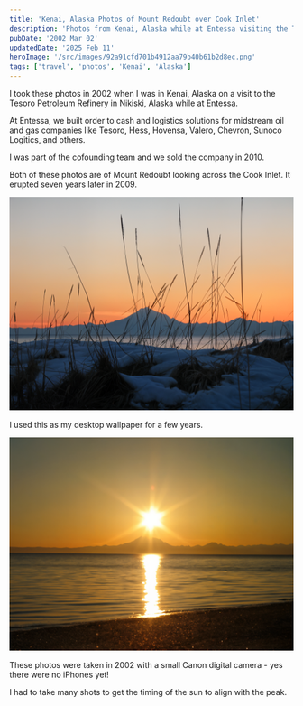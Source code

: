 ```yaml
---
title: 'Kenai, Alaska Photos of Mount Redoubt over Cook Inlet'
description: 'Photos from Kenai, Alaska while at Entessa visiting the Tesoro Petroleum Refinery in Nikiski, Alaska in 2002'
pubDate: '2002 Mar 02'
updatedDate: '2025 Feb 11'
heroImage: '/src/images/92a91cfd701b4912aa79b40b61b2d8ec.png'
tags: ['travel', 'photos', 'Kenai', 'Alaska']
---
```


I took these photos in 2002 when I was in Kenai, Alaska on a visit to the Tesoro Petroleum Refinery in Nikiski, Alaska while at Entessa.

At Entessa, we built order to cash and logistics solutions for midstream oil and gas companies like Tesoro, Hess, Hovensa, Valero, Chevron, Sunoco Logitics, and others.

I was part of the cofounding team and we sold the company in 2010.

Both of these photos are of Mount Redoubt looking across the Cook Inlet. It erupted seven years later in 2009.

![Kenai, Alaska Photos](/src/images/92a91cfd701b4912aa79b40b61b2d8ec.png)

I used this as my desktop wallpaper for a few years.

![Kenai, Alaska Photos](/src/images/3d8fe4c0aad54f449af9042085f86a5f.png)

These photos were taken in 2002 with a small Canon digital camera - yes there were no iPhones yet!

I had to take many shots to get the timing of the sun to align with the peak.
